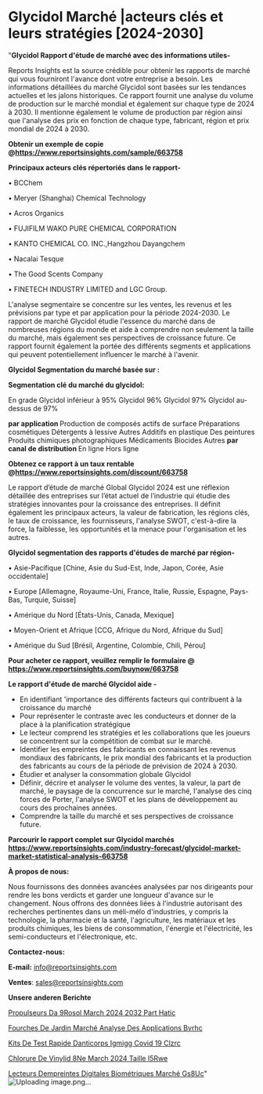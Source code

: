 # Glycidol Marché |acteurs clés et leurs stratégies [2024-2030]

"<strong>Glycidol Rapport d'étude de marché avec des informations utiles-</strong>

Reports Insights est la source crédible pour obtenir les rapports de marché qui vous fourniront l'avance dont votre entreprise a besoin. Les informations détaillées du marché Glycidol sont basées sur les tendances actuelles et les jalons historiques. Ce rapport fournit une analyse du volume de production sur le marché mondial et également sur chaque type de 2024 à 2030. Il mentionne également le volume de production par région ainsi que l'analyse des prix en fonction de chaque type, fabricant, région et prix mondial de 2024 à 2030.

<strong><b>Obtenir un exemple de copie @</b></strong><a href=https://www.reportsinsights.com/sample/663758><strong><b>https://www.reportsinsights.com/sample/663758</b></strong></a>

<b>Principaux acteurs clés répertoriés dans le rapport-</b>

<b> </b>• BCChem

• Meryer (Shanghai) Chemical Technology

• Acros Organics

• FUJIFILM WAKO PURE CHEMICAL CORPORATION

• KANTO CHEMICAL CO. INC.,Hangzhou Dayangchem

• Nacalai Tesque

• The Good Scents Company

• FINETECH INDUSTRY LIMITED and LGC Group.

L'analyse segmentaire se concentre sur les ventes, les revenus et les prévisions par type et par application pour la période 2024-2030. Le rapport de marché Glycidol étudie l'essence du marché dans de nombreuses régions du monde et aide à comprendre non seulement la taille du marché, mais également ses perspectives de croissance future. Ce rapport fournit également la portée des différents segments et applications qui peuvent potentiellement influencer le marché à l'avenir.

<strong>Glycidol Segmentation du marché basée sur :</strong>

<strong> Segmentation clé du marché du glycidol: </strong>

En grade
Glycidol inférieur à 95%
Glycidol 96%
Glycidol 97%
Glycidol au-dessus de 97%

<strong> par application </strong>
Production de composés actifs de surface
Préparations cosmétiques
Détergents à lessive
Autres
Additifs en plastique
Des peintures
Produits chimiques photographiques
Médicaments
Biocides
Autres
<strong> par canal de distribution </strong>
En ligne
Hors ligne

<strong><b>Obtenez ce rapport à un taux rentable @</b></strong><a href=https://www.reportsinsights.com/discount/663758><strong><b>https://www.reportsinsights.com/discount/663758</b></strong></a>

Le rapport d’étude de marché Global Glycidol 2024 est une réflexion détaillée des entreprises sur l’état actuel de l’industrie qui étudie des stratégies innovantes pour la croissance des entreprises. Il définit également les principaux acteurs, la valeur de fabrication, les régions clés, le taux de croissance, les fournisseurs, l'analyse SWOT, c'est-à-dire la force, la faiblesse, les opportunités et la menace pour l'organisation et les autres.

<strong>Glycidol segmentation des rapports d'études de marché par région-</strong>

• Asie-Pacifique [Chine, Asie du Sud-Est, Inde, Japon, Corée, Asie occidentale]

• Europe [Allemagne, Royaume-Uni, France, Italie, Russie, Espagne, Pays-Bas, Turquie, Suisse]

• Amérique du Nord [États-Unis, Canada, Mexique]

• Moyen-Orient et Afrique [CCG, Afrique du Nord, Afrique du Sud]

• Amérique du Sud [Brésil, Argentine, Colombie, Chili, Pérou]

<strong>Pour acheter ce rapport, veuillez remplir le formulaire @   <a href=https://www.reportsinsights.com/buynow/663758>https://www.reportsinsights.com/buynow/663758</a></strong>

<strong>Le rapport d'étude de marché Glycidol aide -</strong>
<ul>
  <li>En identifiant 'importance des différents facteurs qui contribuent à la croissance du marché</li>
  <li>Pour représenter le contraste avec les conducteurs et donner de la place à la planification stratégique</li>
  <li>Le lecteur comprend les stratégies et les collaborations que les joueurs se concentrent sur la compétition de combat sur le marché.</li>
  <li>Identifier les empreintes des fabricants en connaissant les revenus mondiaux des fabricants, le prix mondial des fabricants et la production des fabricants au cours de la période de prévision de 2024 à 2030.</li>
  <li>Étudier et analyser la consommation globale Glycidol</li>
  <li>Définir, décrire et analyser le volume des ventes, la valeur, la part de marché, le paysage de la concurrence sur le marché, l'analyse des cinq forces de Porter, l'analyse SWOT et les plans de développement au cours des prochaines années.</li>
  <li>Comprendre la taille du marché et ses perspectives de croissance future.</li>
</ul>

<strong>Parcourir le rapport complet sur Glycidol marchés <a href=https://www.reportsinsights.com/industry-forecast/glycidol-market-market-statistical-analysis-663758>https://www.reportsinsights.com/industry-forecast/glycidol-market-market-statistical-analysis-663758</a></strong>

<strong>À propos de nous:</strong>

Nous fournissons des données avancées analysées par nos dirigeants pour rendre les bons verdicts et garder une longueur d'avance sur le changement. Nous offrons des données liées à l'industrie autorisant des recherches pertinentes dans un méli-mélo d'industries, y compris la technologie, la pharmacie et la santé, l'agriculture, les matériaux et les produits chimiques, les biens de consommation, l'énergie et l'électricité, les semi-conducteurs et l'électronique, etc.

<strong>Contactez-nous:</strong>

<strong>E-mail:</strong> <a href=mailto:info@reportsinsights.com>info@reportsinsights.com</a>

<strong>Ventes</strong>: <a href=mailto:sales@reportsinsights.com>sales@reportsinsights.com</a>

<strong>Unsere anderen Berichte</strong>

<a href=https://www.linkedin.com/pulse/propulseurs-da%C3%A9rosol-march%C3%A9-2024-2032-part-hatic/>Propulseurs Da 9Rosol March 2024 2032 Part Hatic</a>

<a href=https://www.linkedin.com/pulse/fourches-de-jardin-marché-analyse-des-applications-bvrhc/>Fourches De Jardin Marché Analyse Des Applications Bvrhc</a>

<a href=https://www.linkedin.com/pulse/kits-de-test-rapide-danticorps-igmigg-covid-19-clzrc/>Kits De Test Rapide Danticorps Igmigg Covid 19 Clzrc</a>

<a href=https://www.linkedin.com/pulse/chlorure-de-vinylid%C3%A8ne-march%C3%A9-2024-taille-i5rwe/>Chlorure De Vinylid 8Ne March 2024 Taille I5Rwe</a>

<a href=https://www.linkedin.com/pulse/lecteurs-dempreintes-digitales-biométriques-marché-gs8uc/>Lecteurs Dempreintes Digitales Biométriques Marché Gs8Uc</a>"
![Uploading image.png…]()
